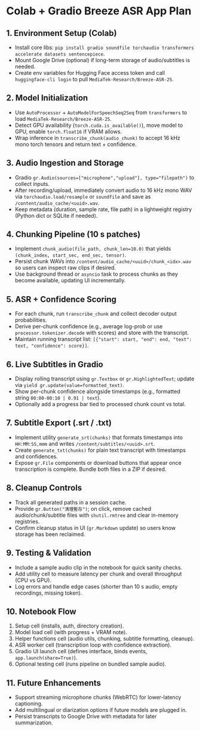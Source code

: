 # Colab + Gradio Breeze ASR App Plan

## 1. Environment Setup (Colab)
- Install core libs: `pip install gradio soundfile torchaudio transformers accelerate datasets sentencepiece`.
- Mount Google Drive (optional) if long-term storage of audio/subtitles is needed.
- Create env variables for Hugging Face access token and call `huggingface-cli login` to pull `MediaTek-Research/Breeze-ASR-25`.

## 2. Model Initialization
- Use `AutoProcessor` + `AutoModelForSpeechSeq2Seq` from `transformers` to load `MediaTek-Research/Breeze-ASR-25`.
- Detect GPU availability (`torch.cuda.is_available()`), move model to GPU, enable `torch.float16` if VRAM allows.
- Wrap inference in `transcribe_chunk(audio_chunk)` to accept 16 kHz mono torch tensors and return text + confidence.

## 3. Audio Ingestion and Storage
- Gradio `gr.Audio(sources=["microphone","upload"], type="filepath")` to collect inputs.
- After recording/upload, immediately convert audio to 16 kHz mono WAV via `torchaudio.load/resample` or `soundfile` and save as `/content/audio_cache/<uuid>.wav`.
- Keep metadata (duration, sample rate, file path) in a lightweight registry (Python dict or SQLite if needed).

## 4. Chunking Pipeline (10 s patches)
- Implement `chunk_audio(file_path, chunk_len=10.0)` that yields `(chunk_index, start_sec, end_sec, tensor)`.
- Persist chunk WAVs into `/content/audio_cache/<uuid>/chunk_<idx>.wav` so users can inspect raw clips if desired.
- Use background thread or `asyncio` task to process chunks as they become available, updating UI incrementally.

## 5. ASR + Confidence Scoring
- For each chunk, run `transcribe_chunk` and collect decoder output probabilities.
- Derive per-chunk confidence (e.g., average log-prob or use `processor.tokenizer.decode` with scores) and store with the transcript.
- Maintain running transcript list: `[{"start": start, "end": end, "text": text, "confidence": score}]`.

## 6. Live Subtitles in Gradio
- Display rolling transcript using `gr.Textbox` or `gr.HighlightedText`; update via `yield gr.update(value=formatted_text)`.
- Show per-chunk confidence alongside timestamps (e.g., formatted string `00:00-00:10 | 0.91 | text`).
- Optionally add a progress bar tied to processed chunk count vs total.

## 7. Subtitle Export (.srt / .txt)
- Implement utility `generate_srt(chunks)` that formats timestamps into `HH:MM:SS,mmm` and writes `/content/subtitles/<uuid>.srt`.
- Create `generate_txt(chunks)` for plain text transcript with timestamps and confidences.
- Expose `gr.File` components or download buttons that appear once transcription is complete. Bundle both files in a ZIP if desired.

## 8. Cleanup Controls
- Track all generated paths in a session cache.
- Provide `gr.Button("清理暫存")`; on click, remove cached audio/chunk/subtitle files with `shutil.rmtree` and clear in-memory registries.
- Confirm cleanup status in UI (`gr.Markdown` update) so users know storage has been reclaimed.

## 9. Testing & Validation
- Include a sample audio clip in the notebook for quick sanity checks.
- Add utility cell to measure latency per chunk and overall throughput (CPU vs GPU).
- Log errors and handle edge cases (shorter than 10 s audio, empty recordings, missing token).

## 10. Notebook Flow
1. Setup cell (installs, auth, directory creation).
2. Model load cell (with progress + VRAM note).
3. Helper functions cell (audio utils, chunking, subtitle formatting, cleanup).
4. ASR worker cell (transcription loop with confidence extraction).
5. Gradio UI launch cell (defines interface, binds events, `app.launch(share=True)`).
6. Optional testing cell (runs pipeline on bundled sample audio).

## 11. Future Enhancements
- Support streaming microphone chunks (WebRTC) for lower-latency captioning.
- Add multilingual or diarization options if future models are plugged in.
- Persist transcripts to Google Drive with metadata for later summarization.
